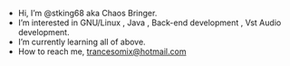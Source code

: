 - Hi, I’m @stking68 aka Chaos Bringer.
- I’m interested in GNU/Linux , Java , Back-end development , Vst Audio development.
- I’m currently learning all of above.
- How to reach me, trancesomix@hotmail.com

<!---
stking68/stking68 is a ✨ special ✨ repository because its `README.md` (this file) appears on your GitHub profile.
You can click the Preview link to take a look at your changes.
--->
